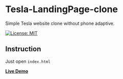 # Tesla-LandingPage-clone
Simple Tesla website clone without phone adaptive.

[![License: MIT](https://img.shields.io/badge/License-MIT-yellow.svg)](https://opensource.org/licenses/MIT)

## Instruction
Just open `index.html`


**[Live Demo](https://capwan.github.io/Tesla-LandingPage-clone/)**
